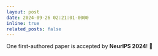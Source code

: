 ```yaml
---
layout: post
date: 2024-09-26 02:21:01-0000
inline: true
related_posts: false
---
```


One first-authored paper is accepted by **NeurIPS 2024**! :tada: